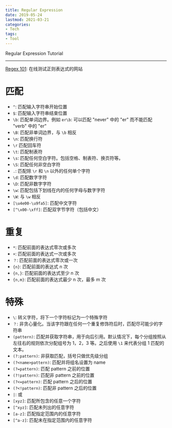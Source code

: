 ```yaml
---
title: Regular Expression
date: 2019-05-24
lastmod: 2021-03-21
categories:
- Tech
tags:
- Tool
---
```


Regular Expression Tutorial

<!--more-->

---

[Regex 101](https://regex101.com/): 在线测试正则表达式的网站

# 匹配

- `^`: 匹配输入字符串开始位置
- `$`: 匹配输入字符串结束位置
- `\b`: 匹配单词边界。例如 `er\b`: 可以匹配 "never" 中的 "er" 而不能匹配 "verb" 中的 "er"
- `\B`: 匹配非单词边界，与 `\b` 相反
- `\n`: 匹配换行符
- `\r` 匹配回车符
- `\t`: 匹配制表符
- `\s`: 匹配任何空白字符。包括空格、制表符、换页符等。
- `\S`: 匹配任何非空白字符
- `.`: 匹配除 `\r` 和 `\n` 以外的任何单个字符
- `\d`: 匹配数字字符
- `\D`: 匹配非数字字符
- `\w`: 匹配包括下划线在内的任何字母与数字字符
- `\W`: 与 `\w` 相反
- `[\u4e00-\u9fa5]`: 匹配中文字符
- `[^\x00-\xff]`: 匹配双字节字符（包括中文）

# 重复

- `*`: 匹配前面的表达式零次或多次
- `+`: 匹配前面的表达式一次或多次
- `？`: 匹配前面的表达式零次或一次
- `{n}`: 匹配前面的表达式 n 次
- `{n,}`: 匹配前面的表达式至少 n 次
- `{n,m}`: 匹配前面的表达式最少 n 次，最多 m 次

# 特殊

- `\`: 转义字符，将下一个字符标记为一个特殊字符
- `？`: 非贪心量化。当该字符跟在任何一个重复修饰符后时，匹配尽可能少的字符串
- `(pattern)`: 匹配并获取字符串，用于向后引用。默认情况下，每个分组按照从左往右的规则依次分配组号为 1，2，3 等。之后使用 `\1` 来代表分组 1 匹配的文本。
- `(?:pattern)`: 非获取匹配，括号只做优先级分组
- `(?<name>pattern)`: 匹配并将组名设置为 name
- `(?=pattern)`: 匹配 pattern 之前的位置
- `(?!pattern)`: 匹配非 pattern 之前的位置
- `(?<=pattern)`: 匹配 pattern 之后的位置
- `(?<!pattern)`: 匹配非 pattern 之后的位置
- `|`: 或
- `[xyz]`: 匹配所包含的任意一个字符
- `[^xyz]`: 匹配未列出的任意字符
- `[a-z]`: 匹配指定范围内的任意字符
- `[^a-z]`: 匹配未在指定范围内的任意字符
